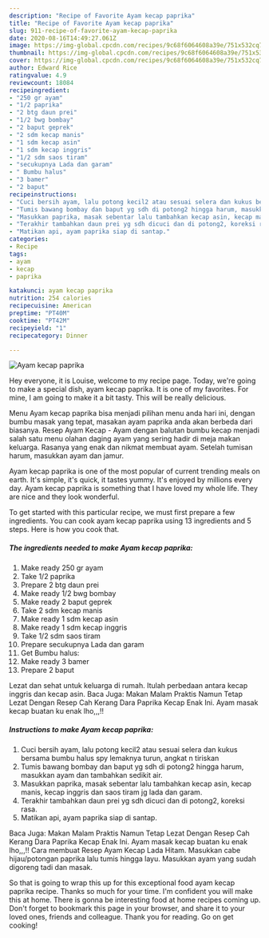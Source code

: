 ```yaml
---
description: "Recipe of Favorite Ayam kecap paprika"
title: "Recipe of Favorite Ayam kecap paprika"
slug: 911-recipe-of-favorite-ayam-kecap-paprika
date: 2020-08-16T14:49:27.061Z
image: https://img-global.cpcdn.com/recipes/9c68f6064608a39e/751x532cq70/ayam-kecap-paprika-foto-resep-utama.jpg
thumbnail: https://img-global.cpcdn.com/recipes/9c68f6064608a39e/751x532cq70/ayam-kecap-paprika-foto-resep-utama.jpg
cover: https://img-global.cpcdn.com/recipes/9c68f6064608a39e/751x532cq70/ayam-kecap-paprika-foto-resep-utama.jpg
author: Edward Rice
ratingvalue: 4.9
reviewcount: 18084
recipeingredient:
- "250 gr ayam"
- "1/2 paprika"
- "2 btg daun prei"
- "1/2 bwg bombay"
- "2 baput geprek"
- "2 sdm kecap manis"
- "1 sdm kecap asin"
- "1 sdm kecap inggris"
- "1/2 sdm saos tiram"
- "secukupnya Lada dan garam"
- " Bumbu halus"
- "3 bamer"
- "2 baput"
recipeinstructions:
- "Cuci bersih ayam, lalu potong kecil2 atau sesuai selera dan kukus bersama bumbu halus spy lemaknya turun, angkat n tiriskan"
- "Tumis bawang bombay dan baput yg sdh di potong2 hingga harum, masukkan ayam dan tambahkan sedikit air."
- "Masukkan paprika, masak sebentar lalu tambahkan kecap asin, kecap manis, kecap inggris dan saos tiram jg lada dan garam."
- "Terakhir tambahkan daun prei yg sdh dicuci dan di potong2, koreksi rasa."
- "Matikan api, ayam paprika siap di santap."
categories:
- Recipe
tags:
- ayam
- kecap
- paprika

katakunci: ayam kecap paprika 
nutrition: 254 calories
recipecuisine: American
preptime: "PT40M"
cooktime: "PT42M"
recipeyield: "1"
recipecategory: Dinner

---
```



![Ayam kecap paprika](https://img-global.cpcdn.com/recipes/9c68f6064608a39e/751x532cq70/ayam-kecap-paprika-foto-resep-utama.jpg)

Hey everyone, it is Louise, welcome to my recipe page. Today, we're going to make a special dish, ayam kecap paprika. It is one of my favorites. For mine, I am going to make it a bit tasty. This will be really delicious.

Menu Ayam kecap paprika bisa menjadi pilihan menu anda hari ini, dengan bumbu masak yang tepat, masakan ayam paprika anda akan berbeda dari biasanya. Resep Ayam Kecap - Ayam dengan balutan bumbu kecap menjadi salah satu menu olahan daging ayam yang sering hadir di meja makan keluarga. Rasanya yang enak dan nikmat membuat ayam. Setelah tumisan harum, masukkan ayam dan jamur.

Ayam kecap paprika is one of the most popular of current trending meals on earth. It's simple, it's quick, it tastes yummy. It's enjoyed by millions every day. Ayam kecap paprika is something that I have loved my whole life. They are nice and they look wonderful.


To get started with this particular recipe, we must first prepare a few ingredients. You can cook ayam kecap paprika using 13 ingredients and 5 steps. Here is how you cook that.

<!--inarticleads1-->

##### The ingredients needed to make Ayam kecap paprika:

1. Make ready 250 gr ayam
1. Take 1/2 paprika
1. Prepare 2 btg daun prei
1. Make ready 1/2 bwg bombay
1. Make ready 2 baput geprek
1. Take 2 sdm kecap manis
1. Make ready 1 sdm kecap asin
1. Make ready 1 sdm kecap inggris
1. Take 1/2 sdm saos tiram
1. Prepare secukupnya Lada dan garam
1. Get  Bumbu halus:
1. Make ready 3 bamer
1. Prepare 2 baput


Lezat dan sehat untuk keluarga di rumah. Itulah perbedaan antara kecap inggris dan kecap asin. Baca Juga: Makan Malam Praktis Namun Tetap Lezat Dengan Resep Cah Kerang Dara Paprika Kecap Enak Ini. Ayam masak kecap buatan ku enak lho,,,!! 

<!--inarticleads2-->

##### Instructions to make Ayam kecap paprika:

1. Cuci bersih ayam, lalu potong kecil2 atau sesuai selera dan kukus bersama bumbu halus spy lemaknya turun, angkat n tiriskan
1. Tumis bawang bombay dan baput yg sdh di potong2 hingga harum, masukkan ayam dan tambahkan sedikit air.
1. Masukkan paprika, masak sebentar lalu tambahkan kecap asin, kecap manis, kecap inggris dan saos tiram jg lada dan garam.
1. Terakhir tambahkan daun prei yg sdh dicuci dan di potong2, koreksi rasa.
1. Matikan api, ayam paprika siap di santap.


Baca Juga: Makan Malam Praktis Namun Tetap Lezat Dengan Resep Cah Kerang Dara Paprika Kecap Enak Ini. Ayam masak kecap buatan ku enak lho,,,!! Cara membuat Resep Ayam Kecap Lada Hitam. Masukkan cabe hijau/potongan paprika lalu tumis hingga layu. Masukkan ayam yang sudah digoreng tadi dan masak. 

So that is going to wrap this up for this exceptional food ayam kecap paprika recipe. Thanks so much for your time. I'm confident you will make this at home. There is gonna be interesting food at home recipes coming up. Don't forget to bookmark this page in your browser, and share it to your loved ones, friends and colleague. Thank you for reading. Go on get cooking!
